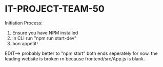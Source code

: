 # IT-PROJECT-TEAM-50
Initiation Process:
1) Ensure you have NPM installed
2) in CLI run "npm run start-dev"
3) bon appetit!

EDIT-->
probably better to "npm start" both ends seperately for now.
the leading website is broken rn because frontend/src/App.js is blank.